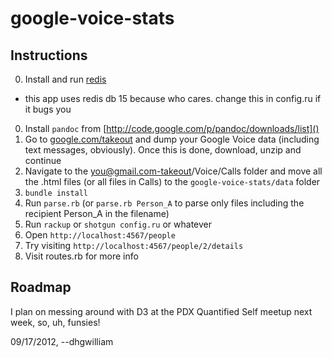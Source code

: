 # google-voice-stats

## Instructions

0. Install and run [redis](http://redis.io)
  * this app uses redis db 15 because who cares. change this in config.ru if it bugs you
0. Install `pandoc` from [http://code.google.com/p/pandoc/downloads/list]()
0. Go to [google.com/takeout]() and dump your Google Voice data (including text messages, obviously). Once this is done, download, unzip and continue
1. Navigate to the you@gmail.com-takeout/Voice/Calls folder and move all the .html files (or all files in Calls) to the `google-voice-stats/data` folder
1. `bundle install`
2. Run `parse.rb` (or `parse.rb Person_A` to parse only files including the recipient Person_A in the filename) 
3. Run `rackup` or `shotgun config.ru` or whatever
4. Open `http://localhost:4567/people`
5. Try visiting `http://localhost:4567/people/2/details`
6. Visit routes.rb for more info

## Roadmap

I plan on messing around with D3 at the PDX Quantified Self meetup next week, so, uh, funsies!

09/17/2012, --dhgwilliam
